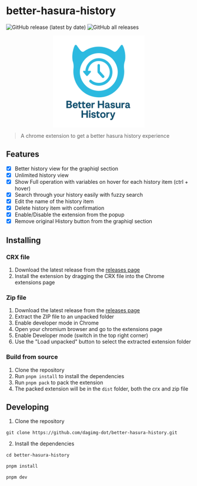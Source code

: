 # better-hasura-history

![GitHub release (latest by date)](https://img.shields.io/github/v/release/dagimg-dot/better-hasura-history) ![GitHub all releases](https://img.shields.io/github/downloads/dagimg-dot/better-hasura-history/total)

<div style="display: flex; justify-content: center;">
  <img src="./assets/better-hasura-history.png" alt="Better Hasura History" width="250" />
</div>

> A chrome extension to get a better hasura history experience

## Features

- [x] Better history view for the graphiql section
- [x] Unlimited history view
- [x] Show Full operation with variables on hover for each history item (ctrl + hover)
- [x] Search through your history easily with fuzzy search
- [x] Edit the name of the history item
- [x] Delete history item with confirmation
- [x] Enable/Disable the extension from the popup
- [x] Remove original History button from the graphiql section

## Installing

### CRX file

1. Download the latest release from the [releases page](https://github.com/dagimg-dot/better-hasura-history/releases)
2. Install the extension by dragging the CRX file into the Chrome extensions page

### Zip file

1. Download the latest release from the [releases page](https://github.com/dagimg-dot/better-hasura-history/releases)
2. Extract the ZIP file to an unpacked folder
3. Enable developer mode in Chrome
4. Open your chromium browser and go to the extensions page
5. Enable Developer mode (switch in the top right corner)
6. Use the "Load unpacked" button to select the extracted extension folder

### Build from source

1. Clone the repository
2. Run `pnpm install` to install the dependencies
4. Run `pnpm pack` to pack the extension
5. The packed extension will be in the `dist` folder, both the crx and zip file

## Developing

1. Clone the repository

```shell
git clone https://github.com/dagimg-dot/better-hasura-history.git
```

2. Install the dependencies

```shell
cd better-hasura-history
```

```shell
pnpm install
```

```shell
pnpm dev
```
